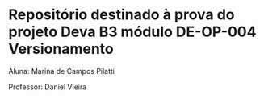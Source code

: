 # Repositório destinado à prova do projeto Deva B3 módulo **DE-OP-004 Versionamento**

Aluna: Marina de Campos Pilatti

Professor: Daniel Vieira     
